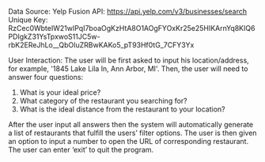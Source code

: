 Data Source:
Yelp Fusion API: https://api.yelp.com/v3/businesses/search
Unique Key: RzCec0WbteIW21wIPqI7boaOgKzHtA8O1AOgFYOxKr25e25HIKArnYq8KIQ6PDIgkZ31YsTpxwoS11JC5w-rbK2EReJhLo__QbOIuZRBwKAKo5_pT93Hf0tG_7CFY3Yx

User Interaction:
The user will be first asked to input his location/address, for example, '1845 Lake Lila ln, Ann Arbor, MI'. 
Then, the user will need to answer four questions: 
1. What is your ideal price? 
2. What category of the restaurant you searching for? 
3. What is the ideal distance from the restaurant to your location? 

After the user input all answers then the system will automatically generate a list of restaurants that fulfill the users’ filter options. 
The user is then given an option to input a number to open the URL of corresponding restaurant. The user can enter ‘exit’ to quit the program. 
